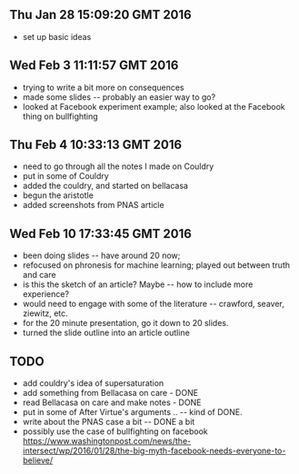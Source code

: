 
## Thu Jan 28 15:09:20 GMT 2016

- set up basic ideas


## Wed Feb  3 11:11:57 GMT 2016

- trying to write a bit more on consequences
- made some slides -- probably an easier way to go? 
- looked at Facebook experiment example; also looked at the Facebook thing on bullfighting

## Thu Feb  4 10:33:13 GMT 2016
- need to go through all the notes I made on Couldry
- put in some of Couldry
- added the couldry, and started on bellacasa
- begun the aristotle 
- added screenshots from PNAS article


## Wed Feb 10 17:33:45 GMT 2016
- been doing slides -- have around 20 now;
- refocused on phronesis for machine learning; played out between truth and care
- is this the sketch of an article? Maybe -- how to include more experience?
- would need to engage with some of the literature -- crawford, seaver, ziewitz, etc. 
- for the 20 minute presentation, go it down to 20 slides. 
- turned the slide outline into an article outline

## TODO

- add couldry's idea of supersaturation
- add something from Bellacasa on care - DONE
- read Bellacasa on care and make notes - DONE
- put in some of After Virtue's arguments .. -- kind of DONE. 
- write about the PNAS case a bit -- DONE a bit 
- possibly use the case of bullfighting on facebook https://www.washingtonpost.com/news/the-intersect/wp/2016/01/28/the-big-myth-facebook-needs-everyone-to-believe/
